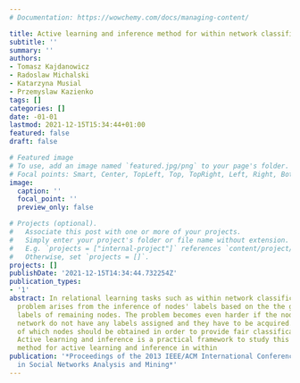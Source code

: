 ```yaml
---
# Documentation: https://wowchemy.com/docs/managing-content/

title: Active learning and inference method for within network classification
subtitle: ''
summary: ''
authors:
- Tomasz Kajdanowicz
- Radoslaw Michalski
- Katarzyna Musial
- Przemyslaw Kazienko
tags: []
categories: []
date: -01-01
lastmod: 2021-12-15T15:34:44+01:00
featured: false
draft: false

# Featured image
# To use, add an image named `featured.jpg/png` to your page's folder.
# Focal points: Smart, Center, TopLeft, Top, TopRight, Left, Right, BottomLeft, Bottom, BottomRight.
image:
  caption: ''
  focal_point: ''
  preview_only: false

# Projects (optional).
#   Associate this post with one or more of your projects.
#   Simply enter your project's folder or file name without extension.
#   E.g. `projects = ["internal-project"]` references `content/project/deep-learning/index.md`.
#   Otherwise, set `projects = []`.
projects: []
publishDate: '2021-12-15T14:34:44.732254Z'
publication_types:
- '1'
abstract: In relational learning tasks such as within network classification the main
  problem arises from the inference of nodes' labels based on the the ground true
  labels of remaining nodes. The problem becomes even harder if the nodes from initial
  network do not have any labels assigned and they have to be acquired. However, labels
  of which nodes should be obtained in order to provide fair classification results?
  Active learning and inference is a practical framework to study this problem. The
  method for active learning and inference in within
publication: '*Proceedings of the 2013 IEEE/ACM International Conference on Advances
  in Social Networks Analysis and Mining*'
---
```

